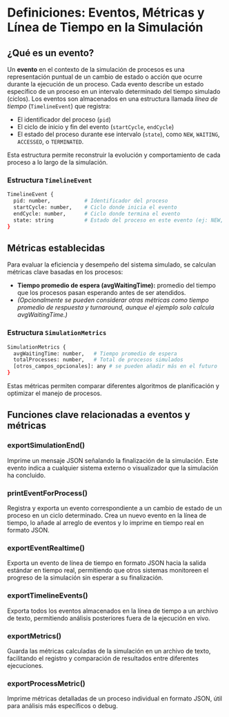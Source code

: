 # Definiciones: Eventos, Métricas y Línea de Tiempo en la Simulación

## ¿Qué es un evento?

Un **evento** en el contexto de la simulación de procesos es una representación puntual de un cambio de estado o acción que ocurre durante la ejecución de un proceso. Cada evento describe un estado específico de un proceso en un intervalo determinado del tiempo simulado (ciclos). Los eventos son almacenados en una estructura llamada *línea de tiempo* (`TimelineEvent`) que registra:  

- El identificador del proceso (`pid`)  
- El ciclo de inicio y fin del evento (`startCycle`, `endCycle`)  
- El estado del proceso durante ese intervalo (`state`), como `NEW`, `WAITING`, `ACCESSED`, o `TERMINATED`.

Esta estructura permite reconstruir la evolución y comportamiento de cada proceso a lo largo de la simulación.

### Estructura `TimelineEvent`

```bash
TimelineEvent {
  pid: number,           # Identificador del proceso
  startCycle: number,    # Ciclo donde inicia el evento
  endCycle: number,      # Ciclo donde termina el evento
  state: string          # Estado del proceso en este evento (ej: NEW, WAITING)
}
```

## Métricas establecidas

Para evaluar la eficiencia y desempeño del sistema simulado, se calculan métricas clave basadas en los procesos:

- **Tiempo promedio de espera (avgWaitingTime):** promedio del tiempo que los procesos pasan esperando antes de ser atendidos.
- *(Opcionalmente se pueden considerar otras métricas como tiempo promedio de respuesta y turnaround, aunque el ejemplo solo calcula avgWaitingTime.)*

### Estructura `SimulationMetrics`

```bash
SimulationMetrics {
  avgWaitingTime: number,   # Tiempo promedio de espera
  totalProcesses: number,   # Total de procesos simulados
  [otros_campos_opcionales]: any # se pueden añadir más en el futuro
}
```

Estas métricas permiten comparar diferentes algoritmos de planificación y optimizar el manejo de procesos.

## Funciones clave relacionadas a eventos y métricas

### exportSimulationEnd()

Imprime un mensaje JSON señalando la finalización de la simulación. Este evento indica a cualquier sistema externo o visualizador que la simulación ha concluido.

### printEventForProcess()

Registra y exporta un evento correspondiente a un cambio de estado de un proceso en un ciclo determinado. Crea un nuevo evento en la línea de tiempo, lo añade al arreglo de eventos y lo imprime en tiempo real en formato JSON.

### exportEventRealtime()

Exporta un evento de línea de tiempo en formato JSON hacia la salida estándar en tiempo real, permitiendo que otros sistemas monitoreen el progreso de la simulación sin esperar a su finalización.

### exportTimelineEvents()

Exporta todos los eventos almacenados en la línea de tiempo a un archivo de texto, permitiendo análisis posteriores fuera de la ejecución en vivo.

### exportMetrics()

Guarda las métricas calculadas de la simulación en un archivo de texto, facilitando el registro y comparación de resultados entre diferentes ejecuciones.

### exportProcessMetric()

Imprime métricas detalladas de un proceso individual en formato JSON, útil para análisis más específicos o debug.
